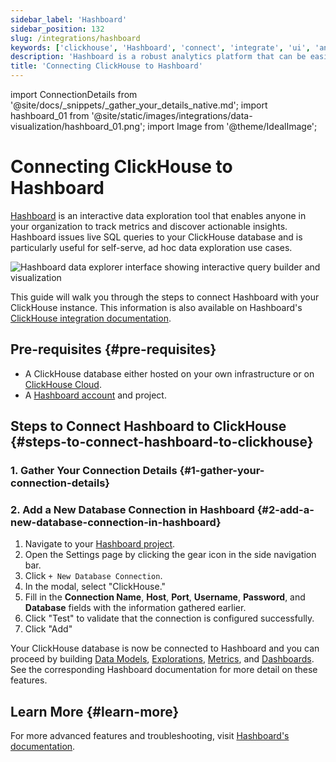 ```yaml
---
sidebar_label: 'Hashboard'
sidebar_position: 132
slug: /integrations/hashboard
keywords: ['clickhouse', 'Hashboard', 'connect', 'integrate', 'ui', 'analytics']
description: 'Hashboard is a robust analytics platform that can be easily integrated with ClickHouse for real-time data analysis.'
title: 'Connecting ClickHouse to Hashboard'
---
```


import ConnectionDetails from '@site/docs/_snippets/_gather_your_details_native.md';
import hashboard_01 from '@site/static/images/integrations/data-visualization/hashboard_01.png';
import Image from '@theme/IdealImage';

# Connecting ClickHouse to Hashboard

[Hashboard](https://hashboard.com) is an interactive data exploration tool that enables anyone in your organization to track metrics and discover actionable insights. Hashboard issues live SQL queries to your ClickHouse database and is particularly useful for self-serve, ad hoc data exploration use cases.  


<Image size="md" img={hashboard_01} alt="Hashboard data explorer interface showing interactive query builder and visualization" border />  

<br/>

This guide will walk you through the steps to connect Hashboard with your ClickHouse instance. This information is also available on Hashboard's [ClickHouse integration documentation](https://docs.hashboard.com/docs/database-connections/clickhouse).


## Pre-requisites {#pre-requisites}

- A ClickHouse database either hosted on your own infrastructure or on [ClickHouse Cloud](https://clickhouse.com/).
- A [Hashboard account](https://hashboard.com/getAccess) and project.

## Steps to Connect Hashboard to ClickHouse {#steps-to-connect-hashboard-to-clickhouse}

### 1. Gather Your Connection Details {#1-gather-your-connection-details}

<ConnectionDetails />

### 2. Add a New Database Connection in Hashboard {#2-add-a-new-database-connection-in-hashboard}

1. Navigate to your [Hashboard project](https://hashboard.com/app).
2. Open the Settings page by clicking the gear icon in the side navigation bar.
3. Click `+ New Database Connection`.
4. In the modal, select "ClickHouse."
5. Fill in the **Connection Name**, **Host**, **Port**, **Username**, **Password**, and **Database** fields with the information gathered earlier.
6. Click "Test" to validate that the connection is configured successfully.
7. Click "Add"

Your ClickHouse database is now be connected to Hashboard and you can proceed by building [Data Models](https://docs.hashboard.com/docs/data-modeling/add-data-model), [Explorations](https://docs.hashboard.com/docs/visualizing-data/explorations), [Metrics](https://docs.hashboard.com/docs/metrics), and [Dashboards](https://docs.hashboard.com/docs/dashboards). See the corresponding Hashboard documentation for more detail on these features.

## Learn More {#learn-more}

For more advanced features and troubleshooting, visit [Hashboard's documentation](https://docs.hashboard.com/).
